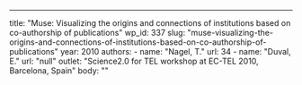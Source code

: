 ---
  title: "Muse: Visualizing the origins and connections of institutions based on co-authorship of publications"
  wp_id: 337
  slug: "muse-visualizing-the-origins-and-connections-of-institutions-based-on-co-authorship-of-publications"
  year: 2010
  authors: 
    - 
      name: "Nagel, T."
      url: 34
    - 
      name: "Duval, E."
      url: "null"
  outlet: "Science2.0 for TEL workshop at EC-TEL 2010, Barcelona, Spain"
  body: ""
